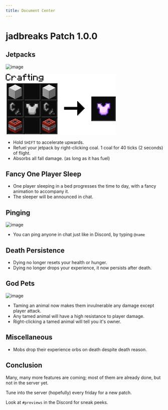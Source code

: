 ```yaml
---
title: Document Center
---
```


# jadbreaks Patch 1.0.0

## Jetpacks

![image](https://i.imgur.com/gAQHwcr.png)

![recipe](recipes/jetpack.png)

* Hold `SHIFT` to accelerate upwards.
* Refuel your jetpack by right-clicking coal. 1 coal for 40 ticks (2 seconds) of flight.
* Absorbs all fall damage. (as long as it has fuel)

## Fancy One Player Sleep
* One player sleeping in a bed progresses the time to day, with a fancy animation to accompany it.
* The sleeper will be announced in chat.

## Pinging
![image](https://i.imgur.com/VTCIu8N.png)
* You can ping anyone in chat just like in Discord, by typing `@name`

## Death Persistence
* Dying no longer resets your health or hunger.
* Dying no longer drops your experience, it now persists after death.

## God Pets
![image](https://i.imgur.com/xo0HOJA.png)
* Taming an animal now makes them invulnerable any damage except player attack.
* Any tamed animal will have a high resistance to player damage.
* Right-clicking a tamed animal will tell you it's owner.

## Miscellaneous
* Mobs drop their experience orbs on death despite death reason.

## Conclusion
Many, many more features are coming; most of them are already done, but not in the server yet.

Tune into the server (hopefully) every friday for a new patch.

Look at `#previews` in the Discord for sneak peeks.
